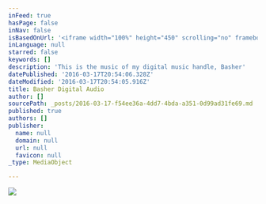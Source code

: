 ```yaml
---
inFeed: true
hasPage: false
inNav: false
isBasedOnUrl: '<iframe width="100%" height="450" scrolling="no" frameborder="no" src="https://w.soundcloud.com/player/?url=https%3A//api.soundcloud.com/tracks/251746196&amp;auto_play=false&amp;hide_related=false&amp;show_comments=true&amp;show_user=true&amp;show_reposts=false&amp;visual=true"></iframe>'
inLanguage: null
starred: false
keywords: []
description: 'This is the music of my digital music handle, Basher'
datePublished: '2016-03-17T20:54:06.328Z'
dateModified: '2016-03-17T20:54:05.916Z'
title: Basher Digital Audio
author: []
sourcePath: _posts/2016-03-17-f54ee36a-4dd7-4bda-a351-0d99ad31fe69.md
published: true
authors: []
publisher:
  name: null
  domain: null
  url: null
  favicon: null
_type: MediaObject

---
```

![](https://the-grid-user-content.s3-us-west-2.amazonaws.com/18c31e84-a289-4e88-878c-63ba2c691e1d.jpg)